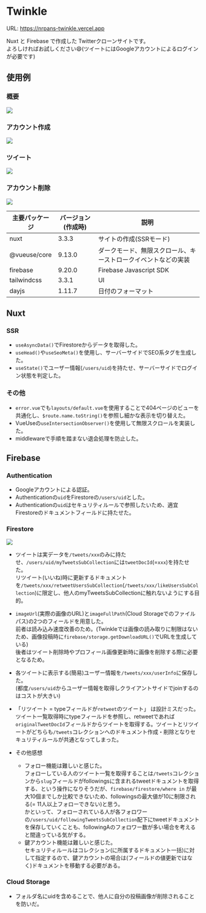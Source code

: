 # Twinkle

URL: https://nrpans-twinkle.vercel.app

Nuxt と Firebase で作成した Twitterクローンサイトです。  
よろしければお試しください😄(ツイートにはGoogleアカウントによるログインが必要です)  

## 使用例
### 概要
<img src="https://user-images.githubusercontent.com/91203083/235321263-20c68ccf-550a-4faf-ba98-b9a401bd4836.gif" />

### アカウント作成
<img src="https://user-images.githubusercontent.com/91203083/235321316-410c2b52-3835-42da-8334-45619803e38a.gif" />

### ツイート
<img src="https://user-images.githubusercontent.com/91203083/235321269-98d290df-61a9-40f8-9ece-8b62f4a262f1.gif" />

### アカウント削除
<img src="https://user-images.githubusercontent.com/91203083/235321265-17a6ad31-fb5c-4180-a938-a693fb899700.gif" />

| 主要パッケージ | バージョン(作成時) | 説明                                                           | 
| -------------- | ------------------ | -------------------------------------------------------------- | 
| nuxt           | 3.3.3              | サイトの作成(SSRモード)                                        | 
| @vueuse/core   | 9.13.0               | ダークモード、無限スクロール、キーストロークイベントなどの実装 | 
| firebase       | 9.20.0             | Firebase Javascript SDK                                        | 
| tailwindcss    | 3.3.1              | UI                                                             | 
| dayjs          | 1.11.7             | 日付のフォーマット                                             | 
## Nuxt
### SSR
  - `useAsyncData()`でFirestoreからデータを取得した。
  - `useHead()`や`useSeoMeta()`を使用し、サーバーサイドでSEO系タグを生成した。
  - `useState()`でユーザー情報(`/users/uid`)を持たせ、サーバーサイドでログイン状態を判定した。
### その他
  - `error.vue`でも`layouts/default.vue`を使用することで404ページのビューを共通化し、`$route.name.toString()`を参照し細かな表示を切り替えた。  
  - VueUseの`useIntersectionObserver()`を使用して無限スクロールを実装した。
  - middlewareで手順を踏まない退会処理を防止した。
## Firebase
### Authentication
- Googleアカウントによる認証。
- Authenticationの`uid`をFirestoreの`/users/uid`とした。
- Authenticationの`uid`はセキュリティルールで参照したいため、適宜Firestoreのドキュメントフィールドに持たせた。
### Firestore
<img src="https://user-images.githubusercontent.com/91203083/235321089-58b95268-69d8-4f0b-8b72-ac462a905826.PNG" />

- ツイートは実データを`/tweets/xxx`のみに持たせ、`/users/uid/myTweetsSubCollection`には`tweetDocId`(=`xxx`)を持たせた。  
リツイート(いいね)時に更新するドキュメントを`/tweets/xxx/retweetUsersSubCollection`(`/tweets/xxx/likeUsersSubCollection`)に限定し、他人のmyTweetsSubCollectionに触れないようにする目的。

- `imageUrl`(実際の画像のURL)と`imageFullPath`(Cloud Storageでのファイルパス)の2つのフィールドを用意した。  
前者は読み込み速度改善のため。(Twinkleでは画像の読み取りに制限はないため、画像投稿時に`firebase/storage.getDownloadURL()`でURLを生成している)  
後者はツイート削除時やプロフィール画像更新時に画像を削除する際に必要となるため。

- 各ツイートに表示する(簡易)ユーザー情報を`/tweets/xxx/userInfo`に保存した。  
(都度`/users/uid`からユーザー情報を取得しクライアントサイドでjoinするのはコストが大きい)

- 「リツイート = typeフィールドが`retweet`のツイート」 は設計ミスだった。  
ツイート一覧取得時にtypeフィールドを参照し、retweetであれば`originalTweetDocId`フィールドからツイートを取得する。ツイートとリツイートがどちらも`/tweets`コレクションへのドキュメント作成・削除となりセキュリティルールが共通となってしまった。

- その他感想
  - フォロー機能は難しいと感じた。  
  フォローしている人のツイート一覧を取得することは`/tweets`コレクションから`slug`フィールドがfollowingsに含まれるtweetドキュメントを取得する、という操作になりそうだが、`firebase/firestore/where in` が最大10個までしか比較できないため、followingsの最大値が10に制限される(= 11人以上フォローできない)と思う。  
  かといって、フォローされている人が各フォロワーの`/users/uid/followingTweetsSubCollection`配下にtweetドキュメントを保存していくことも、followingAのフォロワー数が多い場合を考えると間違っている気がする。
  - 鍵アカウント機能は難しいと感じた。  
  セキュリティルールはコレクション(に所属するドキュメント一括)に対して指定するので、鍵アカウントの場合は(フィールドの値更新ではなく)ドキュメントを移動する必要がある。
### Cloud Storage
- フォルダ名にuidを含めることで、他人に自分の投稿画像が削除されることを防いだ。